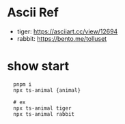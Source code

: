 # Ascii Ref
- tiger: https://asciiart.cc/view/12694
- rabbit: https://bento.me/tolluset

# show start
```shell
  pnpm i
  npx ts-animal {animal}
  
  # ex
  npx ts-animal tiger
  npx ts-animal rabbit
```
